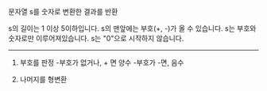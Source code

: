 문자열 s를 숫자로 변환한 결과를 반환


s의 길이는 1 이상 5이하입니다.
s의 맨앞에는 부호(+, -)가 올 수 있습니다.
s는 부호와 숫자로만 이루어져있습니다.
s는 "0"으로 시작하지 않습니다.


____________________________________________
1. 부호를 판정
  -부호가 없거나, + 면 양수
  -부호가 -면, 음수
  
2. 나머지를 형변환
